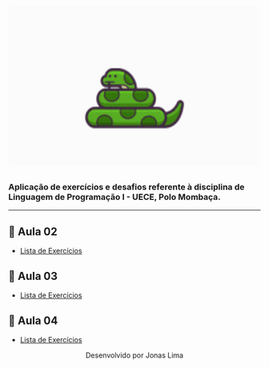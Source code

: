 <h1 align="center">
    <img title="Linguagem de Programação I"src="https://github.com/eujonas/Python/blob/main/giphy.gif" widt="350px" height="320px"/>
</h1>

<h3>Aplicação de exercícios e desafios referente à disciplina de Linguagem de Programação I - UECE, Polo Mombaça.</h3>

 ***
 ## 📝 Aula 02

 * [Lista de Exercícios](https://github.com/eujonas/Python/tree/main/Aula%2002)

 ## 📝 Aula 03
 
 * [Lista de Exercícios](https://github.com/eujonas/Python/tree/main/Aula%2003)

  ## 📝 Aula 04
 
 * [Lista de Exercícios](https://github.com/eujonas/Python/tree/main/Aula%2004)



<p align="center">Desenvolvido por Jonas Lima</p>
